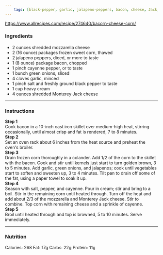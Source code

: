 ```yaml
---
	tags: [black-pepper, garlic, jalapeno-peppers, bacon, cheese, Jack, cheese, mozzarella, cayenne-pepper, green-onion, heavy-cream, corn]
---
```


https://www.allrecipes.com/recipe/274640/bacorn-cheese-corn/

### Ingredients

####   
* 2 ounces shredded mozzarella cheese
* 2 (16 ounce) packages frozen sweet corn, thawed
* 2  jalapeno peppers, diced, or more to taste
* 1 (8 ounce) package bacon, chopped
* 1 pinch cayenne pepper, or to taste
* 1 bunch green onions, sliced
* 4 cloves garlic, minced
* 1 pinch salt and freshly ground black pepper to taste
* 1 cup heavy cream
* 4 ounces shredded Monterey Jack cheese

---

### Instructions

**Step 1**  
Cook bacon in a 10-inch cast iron skillet over medium-high heat, stirring occasionally, until almost crisp and fat is rendered, 7 to 8 minutes.  
**Step 2**  
Set an oven rack about 6 inches from the heat source and preheat the oven's broiler.  
**Step 3**  
Drain frozen corn thoroughly in a colander. Add 1/2 of the corn to the skillet with the bacon. Cook and stir until kernels just start to turn golden brown, 3 to 5 minutes. Add garlic, green onions, and jalapenos; cook until vegetables start to soften and sweeten up, 3 to 4 minutes. Tilt pan to drain off some of the fat, using a paper towel to soak it up.  
**Step 4**  
Season with salt, pepper, and cayenne. Pour in cream; stir and bring to a boil. Stir in the remaining corn until heated through. Turn off the heat and add about 2/3 of the mozzarella and Monterey Jack cheese. Stir to combine. Top corn with remaining cheese and a sprinkle of cayenne.  
**Step 5**  
Broil until heated through and top is browned, 5 to 10 minutes. Serve immediately.  

---

### Nutrition

Calories: 268  Fat: 17g  Carbs: 22g  Protein: 11g  

